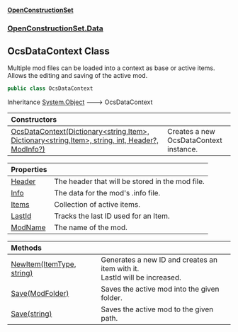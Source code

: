 #### [OpenConstructionSet](index.md 'index')
### [OpenConstructionSet.Data](index.md#OpenConstructionSet_Data 'OpenConstructionSet.Data')
## OcsDataContext Class
Multiple mod files can be loaded into a context as base or active items.  
Allows the editing and saving of the active mod.  
```csharp
public class OcsDataContext
```

Inheritance [System.Object](https://docs.microsoft.com/en-us/dotnet/api/System.Object 'System.Object') &#129106; OcsDataContext  

| Constructors | |
| :--- | :--- |
| [OcsDataContext(Dictionary&lt;string,Item&gt;, Dictionary&lt;string,Item&gt;, string, int, Header?, ModInfo?)](alvlzdOdrEFYc5gmy3h73A.md 'OpenConstructionSet.Data.OcsDataContext.OcsDataContext(System.Collections.Generic.Dictionary&lt;string,OpenConstructionSet.Models.Item&gt;, System.Collections.Generic.Dictionary&lt;string,OpenConstructionSet.Models.Item&gt;, string, int, OpenConstructionSet.Models.Header?, OpenConstructionSet.Models.ModInfo?)') | Creates a new OcsDataContext instance.<br/> |

| Properties | |
| :--- | :--- |
| [Header](cs31abMtihCIylBnRlqk3A.md 'OpenConstructionSet.Data.OcsDataContext.Header') | The header that will be stored in the mod file.<br/> |
| [Info](NBzpGyjvoPfqxltNqFhJOw.md 'OpenConstructionSet.Data.OcsDataContext.Info') | The data for the mod's .info file.<br/> |
| [Items](dU5IXK7bgrpmJjMMQJ+XKg.md 'OpenConstructionSet.Data.OcsDataContext.Items') | Collection of active items.<br/> |
| [LastId](bFL6w8mc3tTFqEsaUqpyAg.md 'OpenConstructionSet.Data.OcsDataContext.LastId') | Tracks the last ID used for an Item.<br/> |
| [ModName](0fSkPqGxBNY_raN39NojBA.md 'OpenConstructionSet.Data.OcsDataContext.ModName') | The name of the mod.<br/> |

| Methods | |
| :--- | :--- |
| [NewItem(ItemType, string)](NpZCWvqg0jygU+a5Wh9rrw.md 'OpenConstructionSet.Data.OcsDataContext.NewItem(OpenConstructionSet.Models.ItemType, string)') | Generates a new ID and creates an item with it.<br/>LastId will be increased.<br/> |
| [Save(ModFolder)](wqTfqQq3m7rqK4jAfdpK7Q.md 'OpenConstructionSet.Data.OcsDataContext.Save(OpenConstructionSet.Models.ModFolder)') | Saves the active mod into the given folder.<br/> |
| [Save(string)](bkDY9n3GvNbVMIgSS99A9Q.md 'OpenConstructionSet.Data.OcsDataContext.Save(string)') | Saves the active mod to the given path.<br/> |

